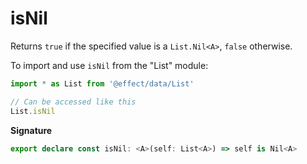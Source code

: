 # isNil

Returns `true` if the specified value is a `List.Nil<A>`, `false` otherwise.

To import and use `isNil` from the "List" module:

```ts
import * as List from '@effect/data/List'

// Can be accessed like this
List.isNil
```

**Signature**

```ts
export declare const isNil: <A>(self: List<A>) => self is Nil<A>
```
